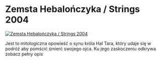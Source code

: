 Zemsta Hebalończyka / Strings 2004 
=============
[![Zemsta Hebalończyka / Strings 2004 ](http://vidos.pl/images/player.gif)](http://vidos.pl/zemsta-hebalonczyka-strings-2004)

 Jest to mitologiczna opowieść o synu króla Hal Tara, który udaje się w podróż aby pomścić śmierć swojego ojca. Ku jego zaskoczeniu odkrywa zobacz pełny opis
